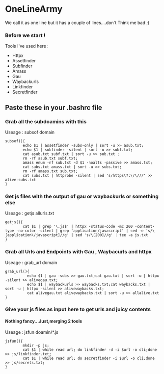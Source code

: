 # OneLineArmy
We call it as one line but it has a couple of lines....don't Think me bad ;)

### Before we start !
Tools I've used here :
- Httpx
- Assetfinder
- Subfinder
- Amass
- Gau
- Waybackurls
- Linkfinder
- Secretfinder

## Paste these in your .bashrc file

### Grab all the subdoamins with this

Useage : subsof domain
```
subsof(){
        echo $1 | assetfinder -subs-only | sort -u >> asub.txt;
        echo $1 | subfinder -silent | sort -u >> subf.txt;
        cat asub.txt subf.txt | sort -u >> sub.txt ;
        rm -rf asub.txt subf.txt;
        amass enum -nf sub.txt -d $1 -noalts -passive >> amass.txt;
        cat subs.txt amass.txt | sort -u >> subs.txt;
        rm -rf amass.txt sub.txt;
        cat subs.txt | httprobe -silent | sed 's/https\?:\/\///' >> alive-subs.txt
}
```

### Get js files with the output of gau or waybackurls or something else

Useage : getjs allurls.txt

```
getjs(){
        cat $1 | grep '\.js$' | httpx -status-code -mc 200 -content-type -no-color -silent | grep 'application/javascript' | sed -e 's/\[application\/javascript]//g' | sed 's/\[200]//g' | tee -a js.txt
}
```

### Grab all Urls and Endpoints with Gau , Waybacurls and httpx

Useage : grab_url domain

```
grab_url(){
          echo $1 | gau -subs >> gau.txt;cat gau.txt | sort -u | httpx -silent >> alivegau.txt;
          echo $1 | waybackurls >> waybacks.txt;cat waybacks.txt | sort -u | httpx -silent >> alivewaybacks.txt;
          cat alivegau.txt alivewaybacks.txt | sort -u >> allalive.txt
}
```
### Give your js files as input here to get urls and juicy contents 
 #### Nothing fancy...Just,merging 2 tools

Useage : jsfun doamin/*.js

```
jsfun(){
        mkdir -p js;
        cat $1 | while read url; do linkfinder -d -i $url -o cli;done >> js/linkfinder.txt;
        cat $1 | while read url; do secretfinder -i $url -o cli;done >> js/secrets.txt;
}
  ```
